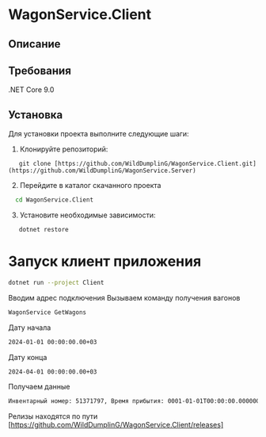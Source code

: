 # WagonService.Client

## Описание

## Требования
.NET Core 9.0

## Установка
Для установки проекта выполните следующие шаги:
1. Клонируйте репозиторий:
```
   git clone [https://github.com/WildDumplinG/WagonService.Client.git](https://github.com/WildDumplinG/WagonService.Server)
```
2. Перейдите в каталог скачанного проекта
```bash
  cd WagonService.Client
```
3. Установите необходимые зависимости:
```bash
   dotnet restore
```
# Запуск клиент приложения
```bash
dotnet run --project Client
```
Вводим адрес подключения
Вызываем команду получения вагонов 
```bash
WagonService GetWagons
```
Дату начала
```bash
2024-01-01 00:00:00.00+03
```
Дату конца
```bash
2024-04-01 00:00:00.00+03
```
Получаем данные
```bash
Инвентарный номер: 51371797, Время прибытия: 0001-01-01T00:00:00.0000000, Время отправления: 2024-03-01T17:43:22.6570000Z
```
Релизы находятся по пути [https://github.com/WildDumplinG/WagonService.Client/releases]
